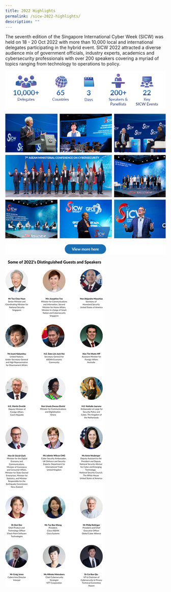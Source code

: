 ```yaml
---
title: 2022 Highlights
permalink: /sicw-2022-highlights/
description: ""
---
```

The seventh edition of the Singapore International Cyber Week (SICW) was held on 18 - 20 Oct 2022 with more than 10,000 local and international delegates participating in the hybrid event. SICW 2022 attracted a diverse audience mix of government officials, industry experts, academics and cybersecurity professionals with over 200 speakers covering a myriad of topics ranging from technology to operations to policy.

![](/images/highlightsstatsoverview-6.jpg)

![](/images/finalised-collage-v3.png)

<a href="/resources/publications/sicw-2022/">![](/images/button_viewmorehere_1000px.png)</a>
<br>

![](/images/2022distinguishedguestsandspeakersv20230706.png)